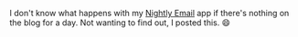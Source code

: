 I don't know what happens with my <a href="http://scripting.com/email/">Nightly Email</a> app if there's nothing on the blog for a day. Not wanting to find out, I posted this. :smile:
